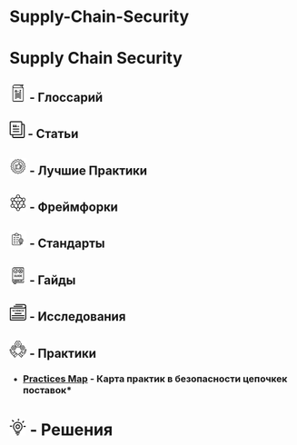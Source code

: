 # Supply-Chain-Security






# Supply Chain Security

## [![Glossary](./images/icons/glossary-icon.png)](/Glossary/GLOSSARY.md) **- Глоссарий**

## [![Articles](./images/icons/articles-icon.png)](/Articles/ARTICLES.md) **- Статьи**


## [![Best Practices](./images/icons/best-pracrices-icon.png)](/Best-Practices/BEST-PRACTICES.md) **- Лучшие Практики**


## [![Frameworks](./images/icons/frameworks-icon.png)](/Frameworks/FRAMEWORKS.md) **- Фреймфорки**


## [![Standards](./images/icons/standards-icon.png)](/Standards/STANDARDS.md) **- Стандарты**


## [![Guides](./images/icons/guides-icon.png)](/Guides/GUIDES.md) **- Гайды**


## [![Research](./images/icons/research-icon.png)](/Research/RESEARCH.md) **- Исследования**



## [![Practices](./images/icons/practices-icon.png)](/Practices/PRACTICES.md) **- Практики**
- ### [Practices Map](/Practices/Practices-Map.md) **- Карта практик в безопасности цепочкек поставок***



# [![Articles](./images/icons/solutions-icon.png)](/Solutions/SOLUTIONS.md) **- Решения**
